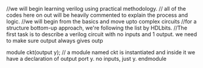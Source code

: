 //we will begin learning verilog using practical methodology.
// all of the codes here on out will be heavily commented to explain the process and logic.
//we will begin from the basics and move upto complex circuits
//for a structure bottom-up approach, we're following the list by HDLbits.
//The first task is to describe a verilog circuit with no inputs and 1 output. we need to make sure output always gives outp

module ckt(output y); // a module named ckt is instantiated and inside it we have a declaration of output port y. no inputs, just y.
endmodule